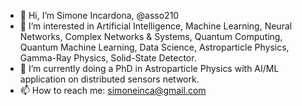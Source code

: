 - 👋 Hi, I’m Simone Incardona, @asso210
- 👀 I’m interested in Artificial Intelligence, Machine Learning, Neural Networks, Complex Networks & Systems, Quantum Computing, Quantum Machine Learning, Data Science, Astroparticle Physics, Gamma-Ray Physics, Solid-State Detector.
- 🌱 I’m currently doing a PhD in Astroparticle Physics with AI/ML application on distributed sensors network. 
- 📫 How to reach me: simoneinca@gmail.com

<!---
asso210/asso210 is a ✨ special ✨ repository because its `README.md` (this file) appears on your GitHub profile.
You can click the Preview link to take a look at your changes.
--->
